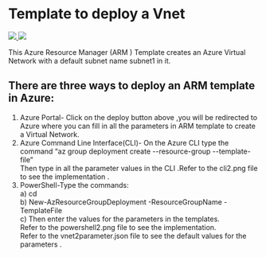 # Template to deploy a Vnet
<a href="https://portal.azure.com/#create/Microsoft.Template/uri/https%3A%2F%2Fraw.githubusercontent.com%2Fdevyanshi-t%2FAzureResourceTemplate%2Fmaster%2FVirtualNetwork2%2Fvnet2.json"  target="_blank">
<img src="http://azuredeploy.net/deploybutton.png"/> 
</a>

<a href="http://armviz.io/#/?load=https%3A%2F%2Fraw.githubusercontent.com%2FAzure%2Fazure-quickstart-templates%2Fmaster%2F101-AAD-DomainServices%2Fazuredeploy.json" target="_blank">
<img src="http://armviz.io/visualizebutton.png"/> 
</a>



This Azure Resource Manager (ARM ) Template creates an Azure Virtual Network with a default subnet name subnet1 in it.

## There are three ways to deploy an ARM template in Azure:
1. Azure Portal- Click on the deploy button above ,you will be redirected  to Azure where you can fill in all the parameters  in ARM template to create a Virtual Network.<br/>
2. Azure Command Line Interface(CLI)- On the Azure CLI type the command “az group deployment create --resource-group<Resource group name> --template-file<file name>” <br/>Then type in all the parameter  values in the CLI .Refer to the cli2.png file to see the implementation .<br/>
3. PowerShell-Type the commands:<br/> 
a) cd <br/>
b) New-AzResourceGroupDeployment -ResourceGroupName <resource-group-name> -TemplateFile <path-to-template> <br/>
c) Then enter the values for the parameters in the templates.<br/>
Refer to the powershell2.png file to see the implementation. <br/>Refer to the vnet2parameter.json file to see the default values for the parameters .

